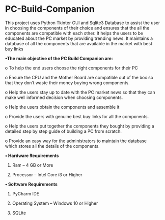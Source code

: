 # PC-Build-Companion
This project uses Python Tkinter GUI and Sqlite3 Database to assist the user in choosing the components of their choice and ensures that the all the components are compatible with each other. It helps the users to be educated about the PC market by providing trending news. It maintains a database of all the components that are available in the market with best buy links

**•The main objective of the PC Build Companion are:**

o	To help the end users choose the right components for their PC

o	Ensure the CPU and the Mother Board are compatible out of the box so that they don’t waste their money buying wrong components.

o	Help the users stay up to date with the PC market news so that they can make well informed decision when choosing components.

o	Help the users obtain the components and assemble it

o	Provide the users with genuine best buy links for all the components.

o	Help the users put together the components they bought by providing a detailed step by step guide of building a PC from scratch.

o	Provide an easy way for the administrators to maintain the database which stores all the details of the components.

**•	Hardware Requirements**
   
   1) Ram – 4 GB or More
   
   2) Processor – Intel Core i3 or Higher

**•	Software Requirements**
   
   1) PyCharm IDE
   
   2) Operating System – Windows 10 or Higher
   
   3) SQLite
